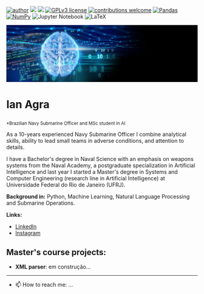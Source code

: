 [![author](https://img.shields.io/badge/author-ianagra-red.svg)](https://www.linkedin.com/in/ianagra) ![](https://komarev.com/ghpvc/?username=ygorml&color=072448) [![](https://img.shields.io/badge/python-3.11+-blue.svg)](https://www.python.org/downloads/release/python-3118/) [![GPLv3 license](https://img.shields.io/badge/License-GPLv3-blue.svg)](http://perso.crans.org/besson/LICENSE.html) [![contributions welcome](https://img.shields.io/badge/contributions-welcome-brightgreen.svg?style=flat)](https://github.com/ianagra/ai/issues)
[![Pandas](https://img.shields.io/badge/pandas-%23150458.svg?style=flat&logo=Pandas&logoColor=white)](https://pandas.pydata.org/) [![NumPy](https://img.shields.io/badge/numpy-%23013243.svg?style=flat&logo=Numpy&logoColor=white)](https://numpy.org) ![Jupyter Notebook](https://img.shields.io/badge/jupyter-%23FA0F00.svg?style=flat&logo=Jupyter&logoColor=white) ![LaTeX](https://img.shields.io/badge/latex-%23008080.svg?style=flat&logo=Latex&logoColor=white)

<p align="center">
  <img src="banner.jpg" >
</p>

# Ian Agra
<sub>*Brazilian Navy Submarine Officer and MSc student in AI</sub>

As a 10-years experienced Navy Submarine Officer I combine analytical skills, ability to lead small teams in adverse conditions, and attention to details. 

I have a Bachelor's degree in Naval Science with an emphasis on weapons systems from the Naval Academy, a postgraduate specialization in Artificial Intelligence and last year I started a Master's degree in Systems and Computer Engineering (research line in Artificial Intelligence) at Universidade Federal do Rio de Janeiro (UFRJ).

**Background in:** Python, Machine Learning, Natural Language Processing and Submarine Operations.

**Links:**
* [LinkedIn](https://www.linkedin.com/in/ianagra)
* [Instagram](https://www.instagram.com/ian.agra)

## Master's course projects:
* **XML parser**: em construção...

---
- 📫 How to reach me: ...
